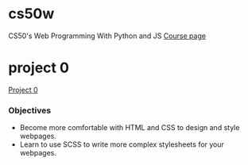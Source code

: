 # cs50w
CS50's Web Programming With Python and JS
[Course page](https://courses.edx.org/courses/course-v1:HarvardX+CS50W+Web/course/)

# project 0
[Project 0](https://docs.cs50.net/web/2020/x/projects/0/project0.html)
<br>

### Objectives
* Become more comfortable with HTML and CSS to design and style webpages.
* Learn to use SCSS to write more complex stylesheets for your webpages.
